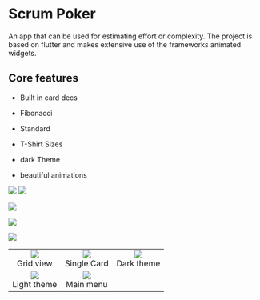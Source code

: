 # Scrum Poker

An app that can be used for estimating effort or complexity. The project is based on flutter and makes extensive use of the frameworks animated widgets.


## Core features

- Built in card decs
 - Fibonacci
 - Standard
 - T-Shirt Sizes

- dark Theme
- beautiful animations


![](screenshots/grid_view.png)
![](screenshots/single_card.png)

![](screenshots/light_theme.gif)

![](screenshots/main_menu_theme.gif)

![](screenshots/dark_theme.gif)

<table>
    <tr>
        <td align="center"><img src="screenshots/grid_view.png" /></br>Grid view</a></td>
        <td align="center"><img src="screenshots/single_card.png" /></br>Single Card</a></td>
        <td align="center"><img src="screenshots/dark_theme.gif" /></br>Dark theme</a></td>
    </tr>
    <tr>
        <td align="center"><img src="screenshots/light_theme.gif" /></br>Light theme</a></td>
        <td align="center"><img src="screenshots/main_menu_theme.gif" /></br>Main menu</a></td>
    </tr>
</table>